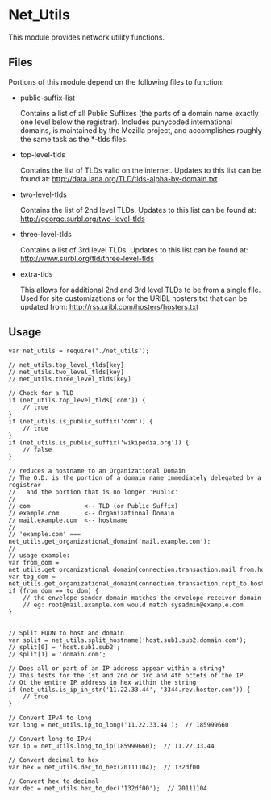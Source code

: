 Net\_Utils
=========

This module provides network utility functions.

Files
-----

Portions of this module depend on the following files to function:

* public-suffix-list

  Contains a list of all Public Suffixes (the parts of a domain name exactly
  one level below the registrar). Includes punycoded international domains, is
  maintained by the Mozilla project, and accomplishes roughly the same task
  as the \*-tlds files.

* top-level-tlds

  Contains the list of TLDs valid on the internet.
  Updates to this list can be found at:
  http://data.iana.org/TLD/tlds-alpha-by-domain.txt

* two-level-tlds

  Contains the list of 2nd level TLDs.
  Updates to this list can be found at:
  http://george.surbl.org/two-level-tlds

* three-level-tlds

  Contains a list of 3rd level TLDs.
  Updates to this list can be found at:
  http://www.surbl.org/tld/three-level-tlds

* extra-tlds

  This allows for additional 2nd and 3rd level TLDs to be
  from a single file.  Used for site customizations or
  for the URIBL hosters.txt that can be updated from:
  http://rss.uribl.com/hosters/hosters.txt


Usage
-----

    var net_utils = require('./net_utils');

    // net_utils.top_level_tlds[key]
    // net_utils.two_level_tlds[key]
    // net_utils.three_level_tlds[key]

    // Check for a TLD
    if (net_utils.top_level_tlds['com']) {
        // true 
    }
    if (net_utils.is_public_suffix('com')) {
        // true
    }
    if (net_utils.is_public_suffix('wikipedia.org')) {
        // false
    }

    // reduces a hostname to an Organizational Domain
    // The O.D. is the portion of a domain name immediately delegated by a registrar
    //   and the portion that is no longer 'Public'
    //
    // com               <-- TLD (or Public Suffix)
    // example.com       <-- Organizational Domain
    // mail.example.com  <-- hostmame
    //
    // 'example.com' === net_utils.get_organizational_domain('mail.example.com');
    // 
    // usage example:
    var from_dom = net_utils.get_organizational_domain(connection.transaction.mail_from.host);
    var tog_dom = net_utils.get_organizational_domain(connection.transaction.rcpt_to.host);
    if (from_dom == to_dom) {
        // the envelope sender domain matches the envelope receiver domain
        // eg: root@mail.example.com would match sysadmin@example.com
    }


    // Split FQDN to host and domain
    var split = net_utils.split_hostname('host.sub1.sub2.domain.com');
    // split[0] = 'host.sub1.sub2';
    // split[1] = 'domain.com';

    // Does all or part of an IP address appear within a string?
    // This tests for the 1st and 2nd or 3rd and 4th octets of the IP
    // Ot the entire IP address in hex within the string
    if (net_utils.is_ip_in_str('11.22.33.44', '3344.rev.hoster.com')) {
        // true
    }

    // Convert IPv4 to long
    var long = net_utils.ip_to_long('11.22.33.44');  // 185999660

    // Convert long to IPv4
    var ip = net_utils.long_to_ip(185999660);  // 11.22.33.44

    // Convert decimal to hex
    var hex = net_utils.dec_to_hex(20111104);  // 132df00

    // Convert hex to decimal
    var dec = net_utils.hex_to_dec('132df00');  // 20111104
